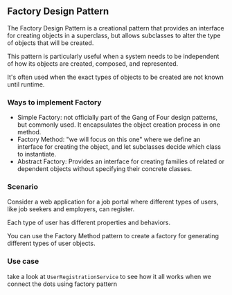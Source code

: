 ## Factory Design Pattern
The Factory Design Pattern is a creational pattern that provides an interface for creating objects in a superclass, but allows subclasses to alter the type of objects that will be created. 

This pattern is particularly useful when a system needs to be independent of how its objects are created, composed, and represented. 

It's often used when the exact types of objects to be created are not known until runtime.

### Ways to implement Factory
- Simple Factory: not officially part of the Gang of Four design patterns, but commonly used. It encapsulates the object creation process in one method.
- Factory Method: "we will focus on this one" where we define an interface for creating the object, and let subclasses decide which class to instantiate.
- Abstract Factory: Provides an interface for creating families of related or dependent objects without specifying their concrete classes.

### Scenario
Consider a web application for a job portal where different types of users, like job seekers and employers, can register. 

Each type of user has different properties and behaviors. 

You can use the Factory Method pattern to create a factory for generating different types of user objects.

### Use case
take a look at ```UserRegistrationService``` to see how it all works when we connect the dots using factory pattern